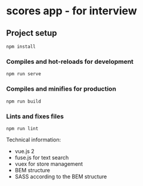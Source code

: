 # scores app - for interview

## Project setup
```
npm install
```

### Compiles and hot-reloads for development
```
npm run serve
```

### Compiles and minifies for production
```
npm run build
```

### Lints and fixes files
```
npm run lint
```

Technical information: 
- vue.js 2 
- fuse.js for text search 
- vuex for store management 
- BEM structure 
- SASS according to the BEM structure
